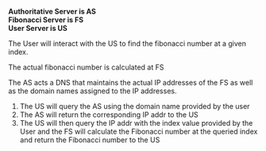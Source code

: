 **Authoritative Server is AS** <br />
**Fibonacci Server is FS** <br />
**User Server is US**

The User will interact with the US to find the fibonacci number at a given index.

The actual fibonacci number is calculated at FS

The AS acts a DNS that maintains the actual IP addresses of the FS as well as the domain names assigned to the IP addresses.

1. The US will query the AS using the domain name provided by the user
2. The AS will return the corresponding IP addr to the US
3. The US will then query the IP addr with the index value provided by the User and the FS will calculate the Fibonacci number at the queried index and return the Fibonacci number to the US
